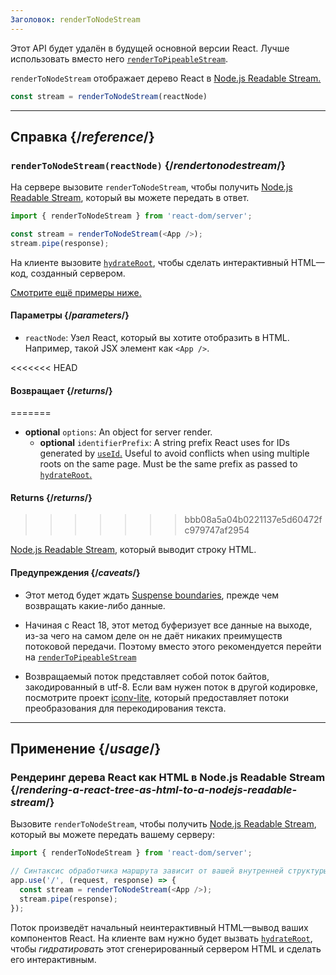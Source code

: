 ```yaml
---
Заголовок: renderToNodeStream
---
```


<Deprecated>

Этот API будет удалён в будущей основной версии React. Лучше использовать вместо него [`renderToPipeableStream`](/reference/react-dom/server/renderToPipeableStream).

</Deprecated>

<Intro>

`renderToNodeStream` отображает дерево React в [Node.js Readable Stream.](https://nodejsdev.ru/api/stream/#streamreadable)

```js
const stream = renderToNodeStream(reactNode)
```

</Intro>

<InlineToc />

---

## Справка {/*reference*/}

### `renderToNodeStream(reactNode)` {/*rendertonodestream*/}

На сервере вызовите `renderToNodeStream`, чтобы получить [Node.js Readable Stream](https://nodejsdev.ru/api/stream/#streamreadable), который вы можете передать в ответ.

```js
import { renderToNodeStream } from 'react-dom/server';

const stream = renderToNodeStream(<App />);
stream.pipe(response);
```

На клиенте вызовите [`hydrateRoot`](/reference/react-dom/client/hydrateRoot), чтобы сделать интерактивный HTML—код, созданный сервером.

[Смотрите ещё примеры ниже.](#usage)

#### Параметры {/*parameters*/}

* `reactNode`: Узел React, который вы хотите отобразить в HTML. Например, такой JSX элемент как `<App />`.

<<<<<<< HEAD
#### Возвращает {/*returns*/}
=======
* **optional** `options`: An object for server render.
  * **optional** `identifierPrefix`: A string prefix React uses for IDs generated by [`useId`.](/reference/react/useId) Useful to avoid conflicts when using multiple roots on the same page. Must be the same prefix as passed to [`hydrateRoot`.](/reference/react-dom/client/hydrateRoot#parameters)

#### Returns {/*returns*/}
>>>>>>> bbb08a5a04b0221137e5d60472fc979747af2954

[Node.js Readable Stream](https://nodejsdev.ru/api/stream/#streamreadable), который выводит строку HTML.

#### Предупреждения {/*caveats*/}

* Этот метод будет ждать [Suspense boundaries](/reference/react/Suspense), прежде чем возвращать какие-либо данные.

* Начиная с React 18, этот метод буферизует все данные на выходе, из-за чего на самом деле он не даёт никаких преимуществ потоковой передачи. Поэтому вместо этого рекомендуется перейти на [`renderToPipeableStream`](/reference/react-dom/server/renderToPipeableStream)

* Возвращаемый поток представляет собой поток байтов, закодированный в utf-8. Если вам нужен поток в другой кодировке, посмотрите проект [iconv-lite](https://www.npmjs.com/package/iconv-lite), который предоставляет потоки преобразования для перекодирования текста.

---

## Применение {/*usage*/}

### Рендеринг дерева React как HTML в Node.js Readable Stream {/*rendering-a-react-tree-as-html-to-a-nodejs-readable-stream*/}

Вызовите `renderToNodeStream`, чтобы получить [Node.js Readable Stream](https://nodejsdev.ru/api/stream/#streamreadable), который вы можете передать вашему серверу:

```js {5-6}
import { renderToNodeStream } from 'react-dom/server';

// Синтаксис обработчика маршрута зависит от вашей внутренней структуры
app.use('/', (request, response) => {
  const stream = renderToNodeStream(<App />);
  stream.pipe(response);
});
```

Поток произведёт начальный неинтерактивный HTML—вывод ваших компонентов React. На клиенте вам нужно будет вызвать [`hydrateRoot`](/reference/react-dom/client/hydrateRoot), чтобы *гидратировать* этот сгенерированный сервером HTML и сделать его интерактивным.
